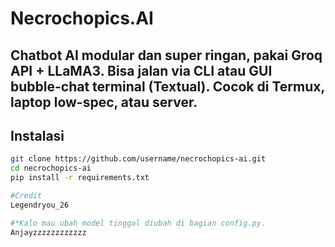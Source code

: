 # Necrochopics.AI

Chatbot AI modular dan **super ringan**, pakai Groq API + LLaMA3.
Bisa jalan via CLI atau GUI bubble-chat terminal (Textual).
Cocok di Termux, laptop low-spec, atau server.
---

## Instalasi

```bash
git clone https://github.com/username/necrochopics-ai.git
cd necrochopics-ai
pip install -r requirements.txt

#Credit
Legendryou_26

#*Kalo mau ubah model tinggal diubah di bagian config.py.
Anjayzzzzzzzzzzzz

